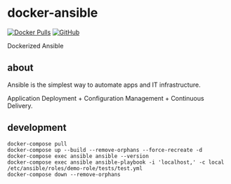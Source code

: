 # docker-ansible


[![Docker Pulls](https://img.shields.io/docker/pulls/elnebuloso/ansible.svg)](https://hub.docker.com/r/elnebuloso/ansible)
[![GitHub](https://img.shields.io/github/license/elnebuloso/docker-ansible.svg)](https://github.com/elnebuloso/docker-ansible)

Dockerized Ansible

## about

Ansible is the simplest way to automate apps and IT infrastructure. 

Application Deployment + Configuration Management + Continuous Delivery.

## development

```
docker-compose pull
docker-compose up --build --remove-orphans --force-recreate -d
docker-compose exec ansible ansible --version
docker-compose exec ansible ansible-playbook -i 'localhost,' -c local /etc/ansible/roles/demo-role/tests/test.yml
docker-compose down --remove-orphans
```